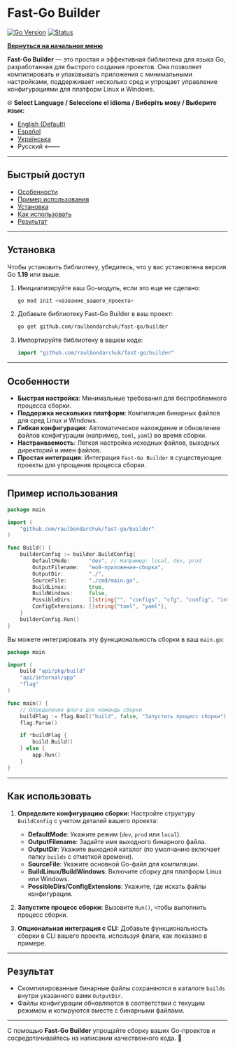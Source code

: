 # **Fast-Go Builder**
[![Go Version](https://img.shields.io/badge/Go-1.23%2B-blue?logo=go&logoColor=white)](https://go.dev/doc/install) [![Status](https://img.shields.io/badge/Status-Active-brightgreen)](#)

[**Вернуться на начальное меню**](https://github.com/raulbondarchuk/fast-go/tree/main)

**Fast-Go Builder** — это простая и эффективная библиотека для языка Go, разработанная для быстрого создания проектов. Она позволяет компилировать и упаковывать приложения с минимальными настройками, поддерживает несколько сред и упрощает управление конфигурациями для платформ Linux и Windows.

🌐 **Select Language / Seleccione el idioma / Виберіть мову / Выберите язык:**
- [English (Default)](https://github.com/raulbondarchuk/fast-go/tree/main/builder)
- [Español](README.es.md)
- [Українська](README.ua.md)
- Русский <---

---

## Быстрый доступ
- [Особенности](#особенности)
- [Пример использования](#пример-использования)
- [Установка](#установка)
- [Как использовать](#как-использовать)
- [Результат](#результат)

---

## **Установка**

Чтобы установить библиотеку, убедитесь, что у вас установлена версия Go **1.19** или выше.

1. Инициализируйте ваш Go-модуль, если это еще не сделано:
   ```bash
   go mod init <название_вашего_проекта>
   ```

2. Добавьте библиотеку Fast-Go Builder в ваш проект:
   ```bash
   go get github.com/raulbondarchuk/fast-go/builder
   ```

3. Импортируйте библиотеку в вашем коде:
   ```go
   import "github.com/raulbondarchuk/fast-go/builder"
   ```

---

## **Особенности**
- **Быстрая настройка**: Минимальные требования для беспроблемного процесса сборки.
- **Поддержка нескольких платформ**: Компиляция бинарных файлов для сред Linux и Windows.
- **Гибкая конфигурация**: Автоматическое нахождение и обновление файлов конфигурации (например, `toml`, `yaml`) во время сборки.
- **Настраиваемость**: Легкая настройка исходных файлов, выходных директорий и имен файлов.
- **Простая интеграция**: Интеграция `Fast-Go Builder` в существующие проекты для упрощения процесса сборки.

---

## **Пример использования**

```go
package main

import (
	"github.com/raulbondarchuk/fast-go/builder"
)

func Build() {
	builderConfig := builder.BuildConfig{
		DefaultMode:      "dev", // Например: local, dev, prod
		OutputFilename:   "мой-приложение-сборка",
		OutputDir:        "./",
		SourceFile:       "./cmd/main.go",
		BuildLinux:       true,
		BuildWindows:     false,
		PossibleDirs:     []string{"", "configs", "cfg", "config", "internal/config"},
		ConfigExtensions: []string{"toml", "yaml"},
	}
	builderConfig.Run()
}
```

Вы можете интегрировать эту функциональность сборки в ваш `main.go`:

```go
package main

import (
	build "api/pkg/build"
	"api/internal/app"
	"flag"
)

func main() {
	// Определение флага для команды сборки
	buildFlag := flag.Bool("build", false, "Запустить процесс сборки")
	flag.Parse()

	if *buildFlag {
		build.Build()
	} else {
		app.Run()
	}
}
```

---

## **Как использовать**

1. **Определите конфигурацию сборки:**
   Настройте структуру `BuildConfig` с учетом деталей вашего проекта:
   - **DefaultMode**: Укажите режим (`dev`, `prod` или `local`).
   - **OutputFilename**: Задайте имя выходного бинарного файла.
   - **OutputDir**: Укажите выходной каталог (по умолчанию включает папку `builds` с отметкой времени).
   - **SourceFile**: Укажите основной Go-файл для компиляции.
   - **BuildLinux/BuildWindows**: Включите сборку для платформ Linux или Windows.
   - **PossibleDirs/ConfigExtensions**: Укажите, где искать файлы конфигурации.

2. **Запустите процесс сборки:**
   Вызовите `Run()`, чтобы выполнить процесс сборки.

3. **Опциональная интеграция с CLI:**
   Добавьте функциональность сборки в CLI вашего проекта, используя флаги, как показано в примере.

---

## **Результат**
- Скомпилированные бинарные файлы сохраняются в каталоге `builds` внутри указанного вами `OutputDir`.
- Файлы конфигурации обновляются в соответствии с текущим режимом и копируются вместе с бинарными файлами.

---

С помощью **Fast-Go Builder** упрощайте сборку ваших Go-проектов и сосредотачивайтесь на написании качественного кода. 🚀
